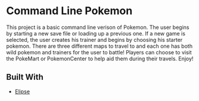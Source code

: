 # Command Line Pokemon

This project is a basic command line verison of Pokemon. The user begins by starting a new save file or loading up a previous one.  If a new game is selected, the user creates his trainer and begins by choosing his starter pokemon.  There are three different maps to travel to and each one has both wild pokemon and trainers for the user to battle!  Players can choose to visit the PokeMart or PokemonCenter to help aid them during their travels.  Enjoy!

## Built With

* [Elipse](https://www.eclipse.org)

